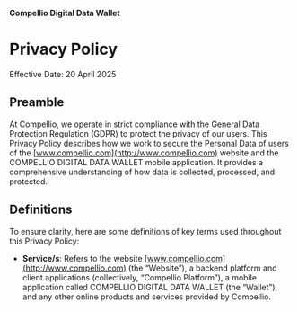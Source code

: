 ﻿**Compellio Digital Data Wallet**

# Privacy Policy

Effective Date: 20 April 2025

## Preamble

At Compellio, we operate in strict compliance with the General Data Protection Regulation (GDPR) to protect the privacy of our users. This Privacy Policy describes how we work to secure the Personal Data of users of the [www.compellio.com](http://www.compellio.com) website and the COMPELLIO DIGITAL DATA WALLET mobile application. It provides a comprehensive understanding of how data is collected, processed, and protected.

## Definitions

To ensure clarity, here are some definitions of key terms used throughout this Privacy Policy:

- **Service/s**: Refers to the website [www.compellio.com](http://www.compellio.com) (the “Website”), a backend platform and client applications (collectively, “Compellio Platform”), a mobile application called COMPELLIO DIGITAL DATA WALLET (the “Wallet”), and any other online products and services provided by Compellio.  
